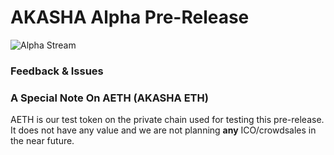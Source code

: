 # AKASHA Alpha Pre-Release

![Alpha Stream](http://imgur.com/d9wqGUf.png)

### Feedback & Issues

### A Special Note On AETH (AKASHA ETH)

AETH is our test token on the private chain used for testing this pre-release. It does not have any value and we are not planning **any** ICO/crowdsales in the near future.
